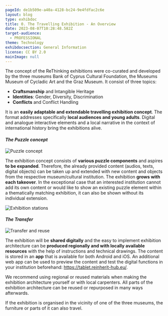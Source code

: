 ```yaml
---
pageId: de1b509e-a40a-4128-bc24-9e4fdfac2c6e
layout: blog
type: exhibdoc
title: 0. The Travelling Exhibition - An Overview
date: 2023-08-07T10:28:48.582Z
target-audience:
  - PROFESSIONAL
theme: Technology
exhibdocsection: General Information
license: CC BY 2.0
mainImage: null
---
```

The concept of the ReThinking exhibitions were co-curated and developed by the three museums Bank of
Cyprus Cultural Foundation, the Museums Museum of Cycladic Art and the Graz Museum.
It consist of three topics:

* **Craftsmanship** and Intangible Heritage
* **Identities**: Gender, Diversity, Discrimination 
* **Conflicts** and Conflict Handling 

It is an **easily adaptable and extendable travelling exhibition concept**. The format addresses specifically **local
audiences and young adults**. Digital and analogue interactive elements and a local narrative in the context of
international history bring the exhibitions alive.

#### *T﻿he Puzzle concept*

![Puzzle concept](https://ucarecdn.com/60eaabaf-d0d6-4931-bc75-6f0c60c406d2/-/crop/205x212/48,46/-/preview/)

The exhibition concept consists of **various puzzle components** and aspires **to be expanded**. Therefore, the already provided content (audios, texts, digital objects) can be taken up and extended with new content and objects from the respective museum/cultural institution. The exhibition **grows with each takeover**. In the exceptional case that an interested institution cannot add its own content or would like to show an existing puzzle element within a thematically matching exhibition, it can also be shown without its individual extension.

![Exhibition stations](https://ucarecdn.com/87997153-68e7-4f87-9167-675b4532c5b7/)

#### *The Transfer*

![Transfer and reuse ](https://ucarecdn.com/c6774be3-32f7-4372-a86b-fe06ed65436d/-/crop/701x287/0,0/-/preview/)

The exhibition will be **shared digitally** and the easy to implement exhibition architecture can be **produced regionally and with locally available resources** with the help of instructions and technical drawings. The content is stored in an **app** that is available for both Android and iOS. An additional web app can be used to preview the content and test the digital functions in your institution beforehand: <https://tablet.reinherit-hub.eu/>. 

We recommend using regional or reused materials when making the exhibition architecture yourself or with local carpenters. All parts of the exhibition architecture can be reused or repurposed in many ways afterwards.

 If the exhibition is organised in the vicinity of one of the three museums, the furniture or parts of it can also travel.